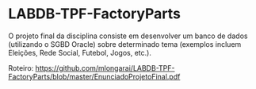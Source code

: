 # LABDB-TPF-FactoryParts

O projeto final da disciplina consiste em desenvolver um banco de dados (utilizando o SGBD Oracle) sobre determinado tema (exemplos incluem Eleições, Rede Social, Futebol, Jogos, etc.).

Roteiro: https://github.com/mlongarai/LABDB-TPF-FactoryParts/blob/master/EnunciadoProjetoFinal.pdf